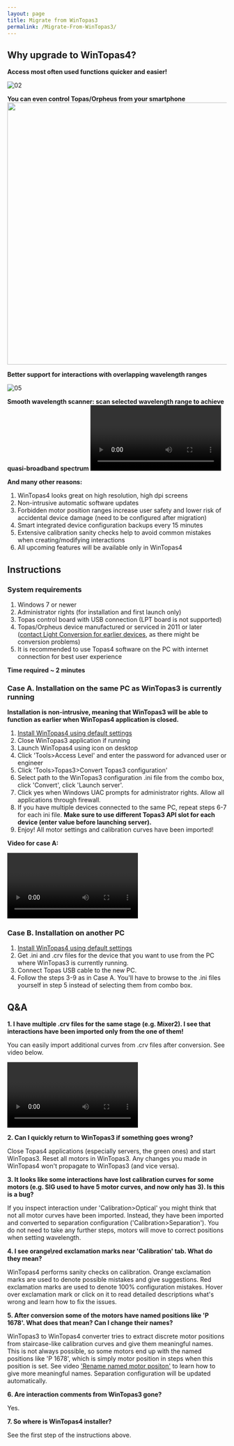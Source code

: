 ```yaml
---
layout: page
title: Migrate from WinTopas3
permalink: /Migrate-From-WinTopas3/
---
```



## Why upgrade to WinTopas4?

**Access most often used functions quicker and easier!**
<img src="https://lightconupdater.blob.core.windows.net/topas4infopage/Images/Migrate-From-WinTopas3/01.png" alt="">

![02](https://lightconupdater.blob.core.windows.net/topas4infopage/Images/Migrate-From-WinTopas3/02.png)

**You can even control Topas/Orpheus from your smartphone**
<img height="600" src="https://lightconupdater.blob.core.windows.net/topas4infopage/Images/Migrate-From-WinTopas3/03.png" alt="">


**Better support for interactions with overlapping wavelength ranges**
<img src="https://lightconupdater.blob.core.windows.net/topas4infopage/Images/Migrate-From-WinTopas3/04.png" alt="">


![05](https://lightconupdater.blob.core.windows.net/topas4infopage/Images/Migrate-From-WinTopas3/05.png)

**Smooth wavelength scanner: scan selected wavelength range to achieve quasi-broadband spectrum**
<video  controls class="video-js vjs-16-9" id="SmoothScanner">
</video>

**And many other reasons:**

1. WinTopas4 looks great on high resolution, high dpi screens
1. Non-intrusive automatic software updates
1. Forbidden motor position ranges increase user safety and lower risk of accidental device damage (need to be configured after migration)
1. Smart integrated device configuration backups every 15 minutes
1. Extensive calibration sanity checks help to avoid common mistakes when creating/modifying interactions
1. All upcoming features will be available only in WinTopas4



## Instructions

### System requirements

1. Windows 7 or newer
1. Administrator rights (for installation and first launch only)
1. Topas control board with USB connection (LPT board is not supported)
1. Topas/Orpheus device manufactured or serviced in 2011 or later ([contact Light Conversion for earlier devices](mailto:support@lightcon.com), as there might be conversion problems)
1. It is recommended to use Topas4 software on the PC with internet connection for best user experience

**Time required ~ 2 minutes**


### Case A. Installation on the same PC as WinTopas3 is currently running
**Installation is non-intrusive, meaning that WinTopas3 will be able to function as earlier when WinTopas4 application is closed.**



1. [Install WinTopas4 using default settings](https://lightconupdater.blob.core.windows.net/installers/WinTopas4-setup.exe)
1. Close WinTopas3 application if running
1. Launch WinTopas4 using icon on desktop
1. Click 'Tools>Access Level' and enter the password for advanced user or engineer
1. Click 'Tools>Topas3>Convert Topas3 configuration'
1. Select path to the WinTopas3 configuration .ini file from the combo box, click 'Convert', click 'Launch server'.
1. Click yes when Windows UAC prompts for administrator rights. Allow all applications through firewall.
1. If you have multiple devices connected to the same PC, repeat steps 6-7 for each ini file. **Make sure to use different Topas3 API slot for each device (enter value before launching server).**
1. Enjoy! All motor settings and calibration curves have been imported!

**Video for case A:**

<video   controls class="video-js vjs-16-9" id="HowToConvert">
</video>



### Case B. Installation on another PC
1. [Install WinTopas4 using default settings](https://lightconupdater.blob.core.windows.net/installers/WinTopas4-setup.exe)
1. Get .ini and .crv files for the device that you want to use from the PC where WinTopas3 is currently running.
1. Connect Topas USB cable to the new PC.
1. Follow the steps 3-9 as in Case A. You'll have to browse to the .ini files yourself in step 5 instead of selecting them from combo box.

## Q&A

**1. I have multiple .crv files for the same stage (e.g. Mixer2). I see that interactions have been imported only from the one of them!**

You can easily import additional curves from .crv files after conversion. See video below.

<video  controls class="video-js vjs-16-9" id="HowToImportWintopas3">
</video>

**2. Can I quickly return to WinTopas3 if something goes wrong?**

Close Topas4 applications (especially servers, the green ones) and start WinTopas3. Reset all motors in WinTopas3. Any changes you made in WinTopas4 won't propagate to WinTopas3 (and vice versa).

**3. It looks like some interactions have lost calibration curves for some motors (e.g. SIG used to have 5 motor curves, and now only has 3). Is this is a bug?**

If you inspect interaction under 'Calibration>Optical' you might think that not all motor curves have been imported. Instead, they have been imported and converted to separation configuration ('Calibration>Separation'). You do not need to take any further steps, motors will move to correct positions when setting wavelength.


**4. I see orange\red exclamation marks near 'Calibration' tab. What do they mean?**

WinTopas4 performs sanity checks on calibration. Orange exclamation marks are used to denote possible mistakes and give suggestions. Red exclamation marks are used to denote 100% configuration mistakes. Hover over exclamation mark or click on it to read detailed descriptions what's wrong and learn how to fix the issues.


**5. After conversion some of the motors have named positions like 'P 1678'. What does that mean? Can I change their names?**

WinTopas3 to WinTopas4 converter tries to extract discrete motor positions from staircase-like calibration curves and give them meaningful names. This is not always possible, so some motors end up with the named positions like 'P 1678', which is simply motor position in steps when this position is set. See video ['Rename named motor positon'](http://domasm.github.io/Topas4Info/How-Tos/Calibration#Vid005) to learn how to give more meaningful names. Separation configuration will be updated automatically.

**6. Are interaction comments from WinTopas3 gone?**

Yes.

**7. So where is WinTopas4 installer?**

See the first step of the instructions above.


<script>
var params = "?sv=2019-12-12&st=2021-05-25T08%3A06%3A21Z&se=2068-05-10T08%3A06%3A00Z&sr=c&sp=rl&sig=erdeW62Gl3KBJ%2Bn6vCwfcwqJKPo%2BHbA2yNnvlmKKzKY%3D";

var links = [
{Name: "HowToConvert", Link: "https://lightconupdater.blob.core.windows.net/topas4infopage/Videos/HowToConvertFromTopas3.mp4"},
{Name: "SmoothScanner",Link:"https://lightconupdater.blob.core.windows.net/topas4infopage/Videos/SmoothScannerQuickDemo.mp4"},
{Name: "HowToImportWintopas3",Link:"https://lightconupdater.blob.core.windows.net/topas4infopage/Videos/HowToImportCalibrationFromWinTopas3CRVFiles.mp4"}
];

function InitializePlayer(link) {  
  videojs(link.Name).src({
    type: 'video/mp4',
    src: link.Link+params
  });
}

links.forEach(link => InitializePlayer(link));

</script>
